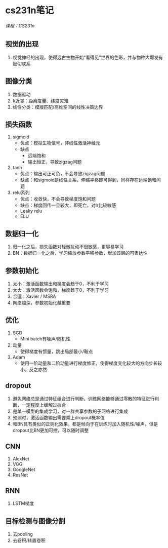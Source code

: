 # cs231n笔记

###### 课程：CS231n  


## 视觉的出现 
1. 视觉神经的出现，使得远古生物开始“看得见”世界的色彩，并与物种大爆发有密切联系 


## 图像分类 
1. 数据驱动 
1. k近邻：距离度量、纬度灾难 
1. 线性分类：模版匹配/高维空间的线性决策边界 


## 损失函数 
1. sigmoid 
    * 优点：模拟生物信号，非线性激活神经元 
    * 缺点 
        * 远端饱和 
        * 输出恒正，导致zigzag问题
1. tanh 
    * 优点：输出可正可负，不会导致zigzag问题 
    * 缺点：和sigmoid是线性关系，伸缩平移即可得到，同样存在远端饱和问题 
1. relu系列 
    * 优点：收敛快，不会导致梯度饱和问题 
    * 缺点：梯度回传一旦较大，即死亡，对lr比较敏感 
    * Leaky relu 
    * ELU 


## 数据归一化 
1. 归一化之后，损失函数对轻微扰动不很敏感，更容易学习 
1. BN：数据归一化之后，学习缩放参数平移参数，增加该层的可表达性 


## 参数初始化 
1. 太小：激活函数输出和梯度会趋于0，不利于学习 
1. 太大：激活函数会饱和，梯度趋于0，不利于学习 
1. 合适：Xavier / MSRA 
1. 网络越深，参数初始化越重要 


## 优化 
1. SGD 
    * Mini batch有噪声/随机性 
1. 动量 
    * 使得梯度有惯量，跳出局部最小/鞍点 
1. Adam 
    * 使用一阶动量和二阶动量进行梯度修正，使得梯度变化较大的方向步长较小，反之亦然 


## dropout 
1. 避免网络总是通过特征组合进行判断，训练网络能够通过零散的特征进行判断，一定程度上缓解过拟合 
1. 是单一模型的集成学习，对一群共享参数的子网络进行集成 
1. 预测时，激活函数输出需要乘上dropout概率值 
1. 和BN具有类似的正则化效果，都是倾向于在训练时加入随机性/噪声，但是dropout比BN更加可控，可以随时调整 


## CNN 
1. AlexNet 
1. VGG 
1. GoogleNet 
1. ResNet 

## RNN 
1. LSTM梯度 


## 目标检测与图像分割 
1. 去pooling 
1. 去卷积/转置卷积


